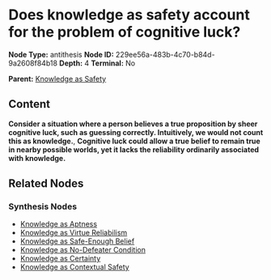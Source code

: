 # Does knowledge as safety account for the problem of cognitive luck?

**Node Type:** antithesis
**Node ID:** 229ee56a-483b-4c70-b84d-9a2608f84b18
**Depth:** 4
**Terminal:** No

**Parent:** [Knowledge as Safety](knowledge-as-safety-synthesis-1d2b71e5-097d-4ef1-a480-64997ac7d337.md)

## Content

**Consider a situation where a person believes a true proposition by sheer cognitive luck, such as guessing correctly. Intuitively, we would not count this as knowledge.**, **Cognitive luck could allow a true belief to remain true in nearby possible worlds, yet it lacks the reliability ordinarily associated with knowledge.**

## Related Nodes

### Synthesis Nodes

- [Knowledge as Aptness](knowledge-as-aptness-synthesis-62426bdd-00ce-479d-8c9d-fb27c1fa6ac7.md)
- [Knowledge as Virtue Reliabilism](knowledge-as-virtue-reliabilism-synthesis-8ecc3e47-931f-43d9-9d2b-7aec37565905.md)
- [Knowledge as Safe-Enough Belief](knowledge-as-safe-enough-belief-synthesis-fe757ae8-1a03-4c3e-91e0-257ecdcc0270.md)
- [Knowledge as No-Defeater Condition](knowledge-as-no-defeater-condition-synthesis-711d6b4a-b51d-46b1-afb6-efe23ac4cc55.md)
- [Knowledge as Certainty](knowledge-as-certainty-synthesis-a423587c-0330-4af9-a5e8-61905d7264d1.md)
- [Knowledge as Contextual Safety](knowledge-as-contextual-safety-synthesis-b74ab0ad-76a9-4ffa-8808-e3e7d55ebb9c.md)
